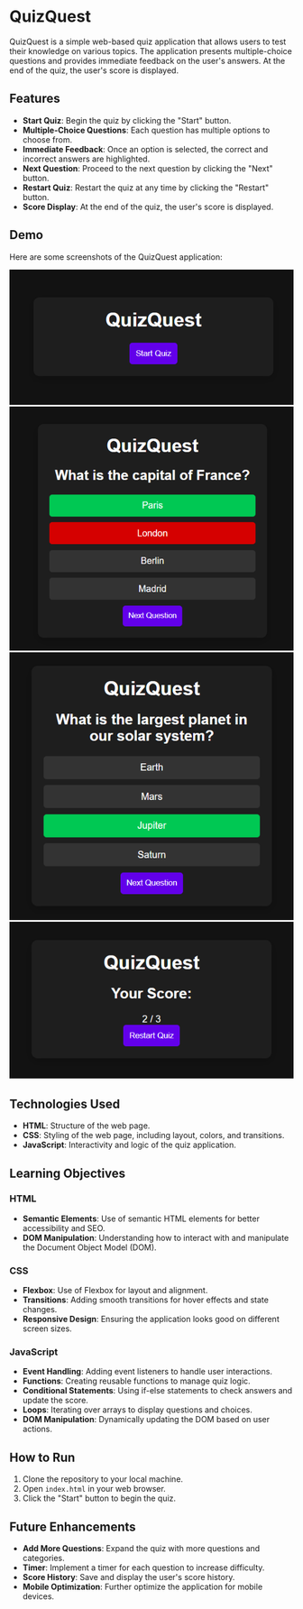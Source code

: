 # QuizQuest

QuizQuest is a simple web-based quiz application that allows users to test their knowledge on various topics. The application presents multiple-choice questions and provides immediate feedback on the user's answers. At the end of the quiz, the user's score is displayed.

## Features

- **Start Quiz**: Begin the quiz by clicking the "Start" button.
- **Multiple-Choice Questions**: Each question has multiple options to choose from.
- **Immediate Feedback**: Once an option is selected, the correct and incorrect answers are highlighted.
- **Next Question**: Proceed to the next question by clicking the "Next" button.
- **Restart Quiz**: Restart the quiz at any time by clicking the "Restart" button.
- **Score Display**: At the end of the quiz, the user's score is displayed.

## Demo

Here are some screenshots of the QuizQuest application:

![Landing Page](images/01.png)
![Answer Selection](images/02.png)
![Correct Answer](images/03.png)
![Score](images/04.png)

## Technologies Used

- **HTML**: Structure of the web page.
- **CSS**: Styling of the web page, including layout, colors, and transitions.
- **JavaScript**: Interactivity and logic of the quiz application.

## Learning Objectives

### HTML

- **Semantic Elements**: Use of semantic HTML elements for better accessibility and SEO.
- **DOM Manipulation**: Understanding how to interact with and manipulate the Document Object Model (DOM).

### CSS

- **Flexbox**: Use of Flexbox for layout and alignment.
- **Transitions**: Adding smooth transitions for hover effects and state changes.
- **Responsive Design**: Ensuring the application looks good on different screen sizes.

### JavaScript

- **Event Handling**: Adding event listeners to handle user interactions.
- **Functions**: Creating reusable functions to manage quiz logic.
- **Conditional Statements**: Using if-else statements to check answers and update the score.
- **Loops**: Iterating over arrays to display questions and choices.
- **DOM Manipulation**: Dynamically updating the DOM based on user actions.

## How to Run

1. Clone the repository to your local machine.
2. Open `index.html` in your web browser.
3. Click the "Start" button to begin the quiz.

## Future Enhancements

- **Add More Questions**: Expand the quiz with more questions and categories.
- **Timer**: Implement a timer for each question to increase difficulty.
- **Score History**: Save and display the user's score history.
- **Mobile Optimization**: Further optimize the application for mobile devices.
